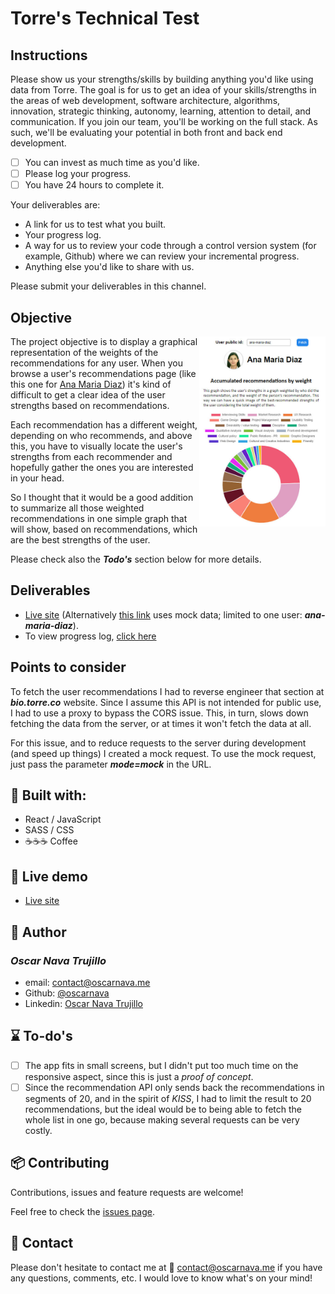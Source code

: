 # Torre's Technical Test

## Instructions

Please show us your strengths/skills by building anything you'd like using data from Torre.
The goal is for us to get an idea of your skills/strengths in the areas of web development, software architecture, algorithms, innovation, strategic thinking, autonomy, learning, attention to detail, and communication. If you join our team, you'll be working on the full stack. As such, we'll be evaluating your potential in both front and back end development.

- [ ] You can invest as much time as you'd like.
- [ ] Please log your progress.
- [ ] You have 24 hours to complete it.

Your deliverables are:
- A link for us to test what you built.
- Your progress log.
- A way for us to review your code through a control version system (for example, Github) where we can review your incremental progress.
- Anything else you'd like to share with us.

Please submit your deliverables in this channel.

## Objective

<img src="docs/screenshot.jpg" width="40%" align="right">

The project objective is to display a graphical representation of the weights of the recommendations for any user.
When you browse a user's recommendations page (like this one for [Ana Maria Diaz](https://bio.torre.co/es/ana-maria-diaz/recs?show=received)) it's kind of difficult to get a clear idea of the user strengths based on recommendations.

Each recommendation has a different weight, depending on who recommends, and above this, you have to visually locate the user's strengths from each recommender and hopefully gather the ones you are interested in your head.

So I thought that it would be a good addition to summarize all those weighted recommendations in one simple graph that will show, based on recommendations, which are the best strengths of the user.

Please check also the ___Todo's___ section below for more details.

## Deliverables
- [Live site](https://oscarnava.me/torre/) (Alternatively [this link](https://oscarnava.me/torre/?mode=mock) uses mock data; limited to one user: ___ana-maria-diaz___).
- To view progress log, [click here](https://raw.githack.com/oscarnava/torre-technical-test/develop/docs/clockify-2020-04-16.html)

## Points to consider

To fetch the user recommendations I had to reverse engineer that section at ___bio.torre.co___ website. Since I assume this API is not intended for public use, I had to use a proxy to bypass the CORS issue. This, in turn, slows down fetching the data from the server, or at times it won't fetch the data at all.

For this issue, and to reduce requests to the server during development (and speed up things) I created a mock request. To use the mock request, just pass the parameter ___mode=mock___ in the URL.

## 🧰 Built with:
- React / JavaScript
- SASS / CSS
- ☕☕☕ Coffee

## 👀 Live demo
- [Live site](https://oscarnava.me/torre/)

## 👤 Author
  ### *Oscar Nava Trujillo*
  - email: [contact@oscarnava.me](mailto:contact@oscarnava.me)
  - Github: [@oscarnava]( https://github.com/oscarnava )
  - Linkedin: [Oscar Nava Trujillo](https://www.linkedin.com/in/oscar-nava-trujillo-15847a14a/)

## ⌛ To-do's
- [ ] The app fits in small screens, but I didn't put too much time on the responsive aspect, since this is just a _proof of concept_.
- [ ] Since the recommendation API only sends back the recommendations in segments of 20, and in the spirit of _KISS_, I had to limit the result to 20 recommendations, but the ideal would be to being able to fetch the whole list in one go, because making several requests can be very costly.

## 📦 Contributing
Contributions, issues and feature requests are welcome!

Feel free to check the [issues page](https://github.com/oscarnava/events-page/issues).

## 📡 Contact

Please don't hesitate to contact me at 📧 [contact@oscarnava.me](mailto:contact@oscarnava.me) if you have any questions, comments, etc. I would love to know what's on your mind!
